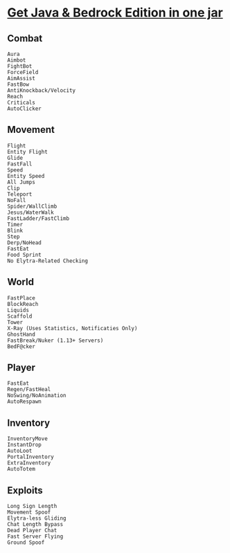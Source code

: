 # <a href="https://vagdedes.com/patreon">Get Java & Bedrock Edition in one jar</a>

## Combat
```
Aura
Aimbot
FightBot
ForceField
AimAssist
FastBow
AntiKnockback/Velocity
Reach
Criticals
AutoClicker
```

## Movement
```
Flight
Entity Flight
Glide
FastFall
Speed
Entity Speed
All Jumps
Clip
Teleport
NoFall
Spider/WallClimb
Jesus/WaterWalk
FastLadder/FastClimb
Timer
Blink
Step
Derp/NoHead
FastEat
Food Sprint
No Elytra-Related Checking
```

## World
```
FastPlace
BlockReach
Liquids
Scaffold
Tower
X-Ray (Uses Statistics, Notificaties Only)
GhostHand
FastBreak/Nuker (1.13+ Servers)
BedF@cker
```

## Player
```
FastEat
Regen/FastHeal
NoSwing/NoAnimation
AutoRespawn
```

## Inventory
```
InventoryMove
InstantDrop
AutoLoot
PortalInventory
ExtraInventory
AutoTotem
```

## Exploits
```
Long Sign Length
Movement Spoof
Elytra-less Gliding
Chat Length Bypass
Dead Player Chat
Fast Server Flying
Ground Spoof
```
